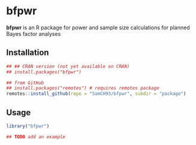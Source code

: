 # bfpwr

**bfpwr** is an R package for power and sample size calculations for planned
Bayes factor analyses

## Installation

```r
## ## CRAN version (not yet available on CRAN)
## install.packages("bfpwr")

## from GitHub
## install.packages("remotes") # requires remotes package
remotes::install_github(repo = "SamCH93/bfpwr", subdir = "package")
```

## Usage

``` r
library("bfpwr")

## TODO add an example
``` 

